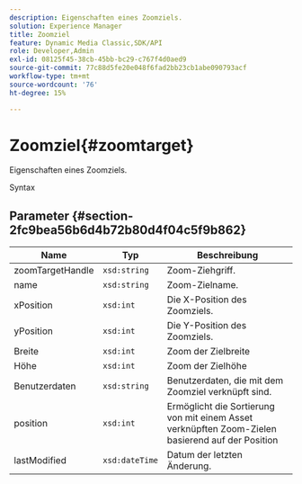 ```yaml
---
description: Eigenschaften eines Zoomziels.
solution: Experience Manager
title: Zoomziel
feature: Dynamic Media Classic,SDK/API
role: Developer,Admin
exl-id: 08125f45-38cb-45bb-bc29-c767f4d0aed9
source-git-commit: 77c88d5fe20e048f6fad2bb23cb1abe090793acf
workflow-type: tm+mt
source-wordcount: '76'
ht-degree: 15%

---
```


# Zoomziel{#zoomtarget}

Eigenschaften eines Zoomziels.

Syntax

## Parameter {#section-2fc9bea56b6d4b72b80d4f04c5f9b862}

| Name | Typ | Beschreibung |
|---|---|---|
| zoomTargetHandle | `xsd:string` | Zoom-Ziehgriff. |
| name | `xsd:string` | Zoom-Zielname. |
| xPosition | `xsd:int` | Die X-Position des Zoomziels. |
| yPosition | `xsd:int` | Die Y-Position des Zoomziels. |
| Breite | `xsd:int` | Zoom der Zielbreite |
| Höhe | `xsd:int` | Zoom der Zielhöhe |
| Benutzerdaten | `xsd:string` | Benutzerdaten, die mit dem Zoomziel verknüpft sind. |
| position | `xsd:int` | Ermöglicht die Sortierung von mit einem Asset verknüpften Zoom-Zielen basierend auf der Position |
| lastModified | `xsd:dateTime` | Datum der letzten Änderung. |
